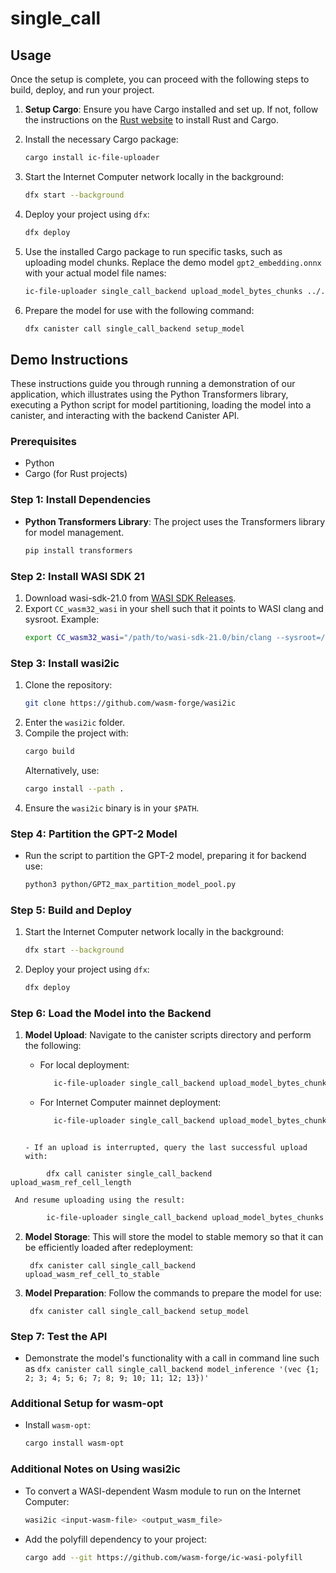 # single_call

## Usage

Once the setup is complete, you can proceed with the following steps to build, deploy, and run your project.

1. **Setup Cargo**: Ensure you have Cargo installed and set up. If not, follow the instructions on the [Rust website](https://www.rust-lang.org/tools/install) to install Rust and Cargo.

2. Install the necessary Cargo package:

   ```bash
   cargo install ic-file-uploader
   ```

3. Start the Internet Computer network locally in the background:

   ```bash
   dfx start --background
   ```

4. Deploy your project using `dfx`:

   ```bash
   dfx deploy
   ```

5. Use the installed Cargo package to run specific tasks, such as uploading model chunks. Replace the demo model `gpt2_embedding.onnx` with your actual model file names:

   ```bash
   ic-file-uploader single_call_backend upload_model_bytes_chunks ../../../python/onnx_model/gpt2_embedding.onnx
   ```

6. Prepare the model for use with the following command:
   ```bash
   dfx canister call single_call_backend setup_model
   ```

## Demo Instructions

These instructions guide you through running a demonstration of our application, which illustrates using the Python Transformers library, executing a Python script for model partitioning, loading the model into a canister, and interacting with the backend Canister API.

### Prerequisites

- Python
- Cargo (for Rust projects)

### Step 1: Install Dependencies

- **Python Transformers Library**: The project uses the Transformers library for model management.
  ```bash
  pip install transformers
  ```

### Step 2: Install WASI SDK 21

1. Download wasi-sdk-21.0 from [WASI SDK Releases](https://github.com/WebAssembly/wasi-sdk/releases/tag/wasi-sdk-21).
2. Export `CC_wasm32_wasi` in your shell such that it points to WASI clang and sysroot. Example:
   ```bash
   export CC_wasm32_wasi="/path/to/wasi-sdk-21.0/bin/clang --sysroot=/path/to/wasi-sdk-21.0/share/wasi-sysroot"
   ```

### Step 3: Install wasi2ic

1. Clone the repository:
   ```bash
   git clone https://github.com/wasm-forge/wasi2ic
   ```
2. Enter the `wasi2ic` folder.
3. Compile the project with:
   ```bash
   cargo build
   ```
   Alternatively, use:
   ```bash
   cargo install --path .
   ```
4. Ensure the `wasi2ic` binary is in your `$PATH`.

### Step 4: Partition the GPT-2 Model

- Run the script to partition the GPT-2 model, preparing it for backend use:
  ```bash
  python3 python/GPT2_max_partition_model_pool.py
  ```

### Step 5: Build and Deploy

1. Start the Internet Computer network locally in the background:
   ```bash
   dfx start --background
   ```
2. Deploy your project using `dfx`:
   ```bash
   dfx deploy
   ```

### Step 6: Load the Model into the Backend

1. **Model Upload**: Navigate to the canister scripts directory and perform the following:

   - For local deployment:

     ```bash
        ic-file-uploader single_call_backend upload_model_bytes_chunks ../../../python/onnx_model/gpt2_embedding.onnx
     ```

   - For Internet Computer mainnet deployment:
     ```bash
        ic-file-uploader single_call_backend upload_model_bytes_chunks ../../../python/onnx_model/gpt2_embedding.onnx --network ic
     ```

   ```

   - If an upload is interrupted, query the last successful upload with:
   ```

```plaintext
        dfx call canister single_call_backend upload_wasm_ref_cell_length
```

     And resume uploading using the result:

```bash
        ic-file-uploader single_call_backend upload_model_bytes_chunks ../../../python/onnx_model/gpt2_embedding.onnx --offset <result number>
```

2. **Model Storage**: This will store the model to stable memory so that it can be efficiently loaded after redeployment:

   ```plaintext
    dfx canister call single_call_backend upload_wasm_ref_cell_to_stable
   ```

3. **Model Preparation**: Follow the commands to prepare the model for use:
   ```plaintext
    dfx canister call single_call_backend setup_model
   ```

### Step 7: Test the API

- Demonstrate the model's functionality with a call in command line such as `dfx canister call single_call_backend model_inference '(vec {1; 2; 3; 4; 5; 6; 7; 8; 9; 10; 11; 12; 13})'`

### Additional Setup for wasm-opt

- Install `wasm-opt`:
  ```bash
  cargo install wasm-opt
  ```

### Additional Notes on Using wasi2ic

- To convert a WASI-dependent Wasm module to run on the Internet Computer:
  ```bash
  wasi2ic <input-wasm-file> <output_wasm_file>
  ```
- Add the polyfill dependency to your project:
  ```bash
  cargo add --git https://github.com/wasm-forge/ic-wasi-polyfill
  ```
